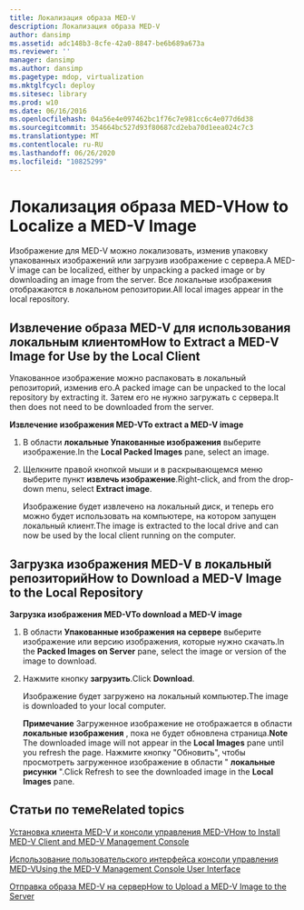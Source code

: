 ```yaml
---
title: Локализация образа MED-V
description: Локализация образа MED-V
author: dansimp
ms.assetid: adc148b3-8cfe-42a0-8847-be6b689a673a
ms.reviewer: ''
manager: dansimp
ms.author: dansimp
ms.pagetype: mdop, virtualization
ms.mktglfcycl: deploy
ms.sitesec: library
ms.prod: w10
ms.date: 06/16/2016
ms.openlocfilehash: 04a56e4e097462bc1f76c7e981cc6c4e077d6d38
ms.sourcegitcommit: 354664bc527d93f80687cd2eba70d1eea024c7c3
ms.translationtype: MT
ms.contentlocale: ru-RU
ms.lasthandoff: 06/26/2020
ms.locfileid: "10825299"
---
```

# <span data-ttu-id="f85a5-103">Локализация образа MED-V</span><span class="sxs-lookup"><span data-stu-id="f85a5-103">How to Localize a MED-V Image</span></span>


<span data-ttu-id="f85a5-104">Изображение для MED-V можно локализовать, изменив упаковку упакованных изображений или загрузив изображение с сервера.</span><span class="sxs-lookup"><span data-stu-id="f85a5-104">A MED-V image can be localized, either by unpacking a packed image or by downloading an image from the server.</span></span> <span data-ttu-id="f85a5-105">Все локальные изображения отображаются в локальном репозитории.</span><span class="sxs-lookup"><span data-stu-id="f85a5-105">All local images appear in the local repository.</span></span>

## <a href="" id="bkmk-extractinganimageforusebythelocalclient"></a><span data-ttu-id="f85a5-106">Извлечение образа MED-V для использования локальным клиентом</span><span class="sxs-lookup"><span data-stu-id="f85a5-106">How to Extract a MED-V Image for Use by the Local Client</span></span>


<span data-ttu-id="f85a5-107">Упакованное изображение можно распаковать в локальный репозиторий, изменив его.</span><span class="sxs-lookup"><span data-stu-id="f85a5-107">A packed image can be unpacked to the local repository by extracting it.</span></span> <span data-ttu-id="f85a5-108">Затем его не нужно загружать с сервера.</span><span class="sxs-lookup"><span data-stu-id="f85a5-108">It then does not need to be downloaded from the server.</span></span>

**<span data-ttu-id="f85a5-109">Извлечение изображения MED-V</span><span class="sxs-lookup"><span data-stu-id="f85a5-109">To extract a MED-V image</span></span>**

1.  <span data-ttu-id="f85a5-110">В области **локальные Упакованные изображения** выберите изображение.</span><span class="sxs-lookup"><span data-stu-id="f85a5-110">In the **Local Packed Images** pane, select an image.</span></span>

2.  <span data-ttu-id="f85a5-111">Щелкните правой кнопкой мыши и в раскрывающемся меню выберите пункт **извлечь изображение**.</span><span class="sxs-lookup"><span data-stu-id="f85a5-111">Right-click, and from the drop-down menu, select **Extract image**.</span></span>

    <span data-ttu-id="f85a5-112">Изображение будет извлечено на локальный диск, и теперь его можно будет использовать на компьютере, на котором запущен локальный клиент.</span><span class="sxs-lookup"><span data-stu-id="f85a5-112">The image is extracted to the local drive and can now be used by the local client running on the computer.</span></span>

## <a href="" id="bkmk-downloadinganimagetothelocalrepoitory"></a><span data-ttu-id="f85a5-113">Загрузка изображения MED-V в локальный репозиторий</span><span class="sxs-lookup"><span data-stu-id="f85a5-113">How to Download a MED-V Image to the Local Repository</span></span>


**<span data-ttu-id="f85a5-114">Загрузка изображения MED-V</span><span class="sxs-lookup"><span data-stu-id="f85a5-114">To download a MED-V image</span></span>**

1.  <span data-ttu-id="f85a5-115">В области **Упакованные изображения на сервере** выберите изображение или версию изображения, которые нужно скачать.</span><span class="sxs-lookup"><span data-stu-id="f85a5-115">In the **Packed Images on Server** pane, select the image or version of the image to download.</span></span>

2.  <span data-ttu-id="f85a5-116">Нажмите кнопку **загрузить**.</span><span class="sxs-lookup"><span data-stu-id="f85a5-116">Click **Download**.</span></span>

    <span data-ttu-id="f85a5-117">Изображение будет загружено на локальный компьютер.</span><span class="sxs-lookup"><span data-stu-id="f85a5-117">The image is downloaded to your local computer.</span></span>

    <span data-ttu-id="f85a5-118">**Примечание**  Загруженное изображение не отображается в области **локальные изображения** , пока не будет обновлена страница.</span><span class="sxs-lookup"><span data-stu-id="f85a5-118">**Note** The downloaded image will not appear in the **Local Images** pane until you refresh the page.</span></span> <span data-ttu-id="f85a5-119">Нажмите кнопку "Обновить", чтобы просмотреть загруженное изображение в области " **локальные рисунки** ".</span><span class="sxs-lookup"><span data-stu-id="f85a5-119">Click Refresh to see the downloaded image in the **Local Images** pane.</span></span>

     

## <span data-ttu-id="f85a5-120">Статьи по теме</span><span class="sxs-lookup"><span data-stu-id="f85a5-120">Related topics</span></span>


[<span data-ttu-id="f85a5-121">Установка клиента MED-V и консоли управления MED-V</span><span class="sxs-lookup"><span data-stu-id="f85a5-121">How to Install MED-V Client and MED-V Management Console</span></span>](how-to-install-med-v-client-and-med-v-management-console.md)

[<span data-ttu-id="f85a5-122">Использование пользовательского интерфейса консоли управления MED-V</span><span class="sxs-lookup"><span data-stu-id="f85a5-122">Using the MED-V Management Console User Interface</span></span>](using-the-med-v-management-console-user-interface.md)

[<span data-ttu-id="f85a5-123">Отправка образа MED-V на сервер</span><span class="sxs-lookup"><span data-stu-id="f85a5-123">How to Upload a MED-V Image to the Server</span></span>](how-to-upload-a-med-v-image-to-the-server.md)

 

 





